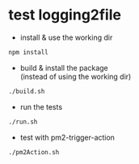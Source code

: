 # test logging2file

- install & use the working dir
```bash
npm install
```

- build & install the package  
(instead of using the working dir)
```bash
./build.sh
```

- run the tests
```bash
./run.sh
```

- test with pm2-trigger-action
```bash
./pm2Action.sh
```
